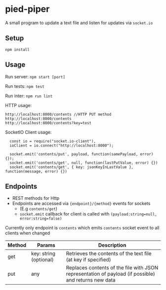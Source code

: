 # pied-piper

A small program to update a text file and listen for updates via `socket.io`

## Setup

`npm install`

## Usage

Run server: `npm start [port]`

Run tests: `npm test`

Run inter: `npm run lint`

HTTP usage:
```
http://localhost:8000/contents //HTTP PUT method
http://localhost:8000/contents
http://localhost:8000/contents?key=test
```

SocketIO Client usage:
```
  const io = require("socket.io-client"),
  ioClient = io.connect("http://localhost:8000");

  socket.emit('contents/put', payload, function(samePayload, error) {});
  socket.emit('contents/get', null, function(lastPutValue, error) {})
  socket.emit('contents/get', { key: jsonKeyInLastValue }, function(message, error) {})
```

## Endpoints

- REST methods for Http
- Endpoints are accessed via `{endpoint}/{method}` events for sockets
  - (E.g `contents/get`)
  - `socket.emit` callback for client is called with `(payload:string=null, error:string=false)`

Currently only endpoint is `contents` which emits `contents` socket event to all clients when changed

| Method  | Params  | Description |
| ------------- | ------------- | ------------- |
| get  | key: string (optional)  | Retrieves the contents of the text file (at key if specified)  | 
| put  | any  | Replaces contents of the file with JSON representation of payload (if possible) and returns new data  |
